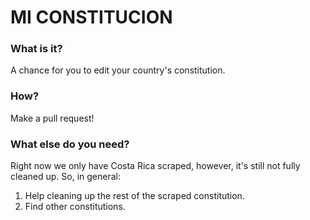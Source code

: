 # MI CONSTITUCION

### What is it?
A chance for you to edit your country's constitution.

### How?
Make a pull request!

### What else do you need?
Right now we only have Costa Rica scraped, however, it's still not fully cleaned up. So, in general:
1. Help cleaning up the rest of the scraped constitution.
2. Find other constitutions.

